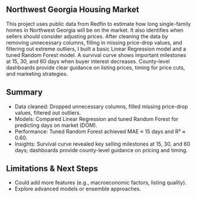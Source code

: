 ## Northwest Georgia Housing Market

This project uses public data from Redfin to estimate how long single-family homes in Northwest Georgia will be on the market. It also identifies when sellers should consider adjusting prices. After cleaning the data by removing unnecessary columns, filling in missing price-drop values, and filtering out extreme outliers, I built a basic Linear Regression model and a tuned Random Forest model. A survival curve shows important milestones at 15, 30, and 60 days when buyer interest decreases. County-level dashboards provide clear guidance on listing prices, timing for price cuts, and marketing strategies.

## Summary
- Data cleaned: Dropped unnecessary columns, filled missing price-drop values, filtered out outliers.
- Models: Compared Linear Regression and tuned Random Forest for predicting days on market (DOM).
- Performance: Tuned Random Forest achieved MAE ≈ 15 days and R² ≈ 0.60.
- Insights: Survival curve revealed key selling milestones at 15, 30, and 60 days; dashboards provide county-level guidance on pricing and timing.

## Limitations & Next Steps
- Could add more features (e.g., macroeconomic factors, listing quality).
- Explore advanced models or ensemble approaches.
